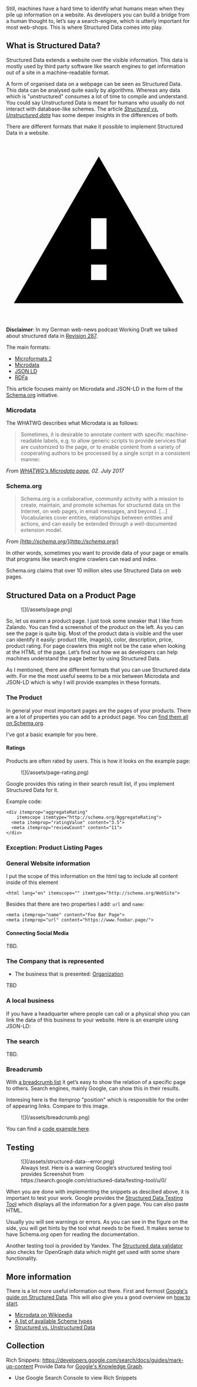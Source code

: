 <p class="post__intro" markdown="1">Still, machines have a hard time to identify what humans mean when they pile up information on a website. As developers you can build a bridge from a human thought to, let’s say a search-engine, which is utterly important for most web-shops. This is where Structured Data comes into play.</p>

<div class="" data-toc></div>

## What is Structured Data?

Structured Data extends a website over the visible information. This data is mostly used by third party software like search engines to get information out of a site in a machine-readable format.

A form of organised data on a webpage can be seen as Structured Data. This data can be analysed quite easily by algorithms. Whereas any data which is "unstructured" consumes a lot of time to compile and understand. You could say Unstructured Data is meant for humans who usually do not interact with database-like schemes. The article [*Structured vs. Unstructured data*](https://brightplanet.com/2012/06/structured-vs-unstructured-data/) has some deeper insights in the differences of both.

There are different formats that make it possible to implement Structured Data in a website.

<svg viewBox="0 0 24 24" xmlns="http://www.w3.org/2000/svg" class="icon icon--warning icon--left"><path d="M1 21h22L12 2 1 21zm12-3h-2v-2h2v2zm0-4h-2v-4h2v4z"></svg> __Disclaimer__: In my German web-news podcast Working Draft we talked about structured data in [Revision 287](http://workingdraft.de/287/).

The main formats:

* [Microformats 2](http://microformats.org/wiki/microformats2)
* [Microdata](https://www.w3.org/TR/microdata/)
* [JSON LD](https://json-ld.org/)
* [RDFa](http://rdfa.info/)

This article focuses mainly on Microdata and JSON-LD in the form of the [Schema.org](https://schema.org/) initiative.

### Microdata

The WHATWG describes what Microdata is as follows:

> Sometimes, it is desirable to annotate content with specific machine-readable labels, e.g. to allow generic scripts to provide services that are customized to the page, or to enable content from a variety of cooperating authors to be processed by a single script in a consistent manner.

<cite>From [WHATWG's Microdata page](https://html.spec.whatwg.org/multipage/microdata.html), 02. July 2017</cite>

### Schema.org

> Schema.org is a collaborative, community activity with a mission to create, maintain, and promote schemas for structured data on the Internet, on web pages, in email messages, and beyond.
[...] Vocabularies cover entities, relationships between entities and actions, and can easily be extended through a well-documented extension model.

<cite>From [http://schema.org/](http://schema.org/)</cite>

In other words, sometimes you want to provide data of your page or emails that programs like search engine crawlers can read and index.

Schema.org claims that over 10 million sites use Structured Data on web pages.

## Structured Data on a Product Page

<figure class="image image--has-frame image--left" markdown="1" data-action="zoom">
  ![](/assets/page.png)
</figure>

So, let us examn a product page. I just took some sneaker that I like from Zalando. You can find a screenshot of the product on the left. As you can see the page is quite big. Most of the product data is visible and the user can identify it easily: product title, image(s), color, description, price, product rating.
For page crawlers this might not be the case when looking at the HTML of the page. Let’s find out how we as developers can help machines understand the page better by using Structured Data.

As I mentioned, there are different formats that you can use Structured data with. For me the most useful seems to be a mix between Microdata and JSON-LD which is why I will provide examples in these formats.

### The Product

In general your most important pages are the pages of your products.
There are a lot of properties you can add to a product page. You can [find them all on Schema.org](http://schema.org/Product).

I've got a basic example for you here.

<script src="https://gist-it.appspot.com/https://github.com/drublic/structured-data/blob/master/product.html"></script>

#### Ratings

Products are often rated by users. This is how it looks on the example page:

<figure class="image image--has-frame image--block" markdown="1" data-action="zoom">
  ![](/assets/page-rating.png)
</figure>

Google provides this rating in their search result list, if you implement Structured Data for it.

Example code:

    <div itemprop="aggregateRating"
        itemscope itemtype="http://schema.org/AggregateRating">
      <meta itemprop="ratingValue" content="3.5">
      <meta itemprop="reviewCount" content="11">
    </div>

### Exception: Product Listing Pages

### General Website information

I put the scope of this information on the html tag to include all content inside of this element

    <html lang="en" itemscope="" itemtype="http://schema.org/WebSite">

Besides that there are two properties I add: `url` and `name`:

    <meta itemprop="name" content="Foo Bar Page">
    <meta itemprop="url" content="https://www.foobar.page/">

#### Connecting Social Media

TBD.

### The Company that is represented

* The business that is presented: [Organization](http://schema.org/Organization)

TBD

### A local business

If you have a headquarter where people can call or a physical shop you can link the data of this business to your website. Here is an example uisng JSON-LD:

<script src="https://gist-it.appspot.com/https://github.com/drublic/structured-data/blob/master/business.html"></script>

### The search

TBD.

### Breadcrumb

With [a breadcrumb list](https://schema.org/BreadcrumbList) it get’s easy to show the relation of a specific page to others. Search engines, mainly Google, can show this in their results.

Interesing here is the itemprop "position" which is responsible for the order of appearing links. Compare to this image.

<figure class="image image--has-frame image--block" markdown="1">
  ![](/assets/breadcrumb.png)
</figure>

You can find a [code example here](https://github.com/drublic/structured-data/blob/master/breadcrumbList.html).

## Testing

<figure class="image image--large image--left" markdown="1" data-action="zoom">
  ![](/assets/structured-data--error.png)

<figcaption class="image__caption" markdown="1">
  Always test. Here is a warning Google’s structured testing tool provides
  <span class="image__caption__copywrite">Screenshot from https://search.google.com/structured-data/testing-tool/u/0/</span>
</figcaption>
</figure>

When you are done with implementing the snippets as descibed above, it is important to test your work.
Google provides the [Structured Data Testing Tool](https://search.google.com/structured-data/testing-tool/u/0/) which displays all the information for a given page. You can also paste HTML.

Usually you will see warnings or errors. As you can see in the figure on the side, you will get hints by the tool what needs to be fixed. It makes sense to have Schema.org open for reading the documentation.

Another testing tool is provided by Yandex. The [Structured data validator](https://webmaster.yandex.com/tools/microtest/) also checks for OpenGraph data which might get used with some share functionality.

## More information

There is a lot more useful information out there. First and formost [Google's guide on Structured Data](https://developers.google.com/search/docs/guides/intro-structured-data). This will also give you a good overview on [how to start](https://developers.google.com/search/docs/guides/prototype).

* [Microdata on Wikipedia](https://en.wikipedia.org/wiki/Microdata_(HTML))
* [A list of available Scheme types](http://schema.org/docs/schemas.html)
* [Structured vs. Unstructured Data](https://brightplanet.com/2012/06/structured-vs-unstructured-data/)

## Collection

Rich Snippets: https://developers.google.com/search/docs/guides/mark-up-content
Provide Data for [Google's Knowledge Graph](https://en.wikipedia.org/wiki/Knowledge_Graph).

* Use Google Search Console to view Rich Snippets
